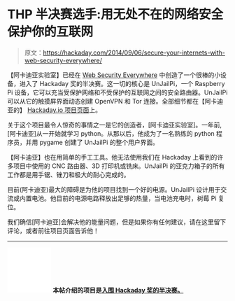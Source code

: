 # THP 半决赛选手:用无处不在的网络安全保护你的互联网

> 原文：<https://hackaday.com/2014/09/06/secure-your-internets-with-web-security-everywhere/>

【阿卡迪亚实验室】已经在 [Web Security Everywhere](http://hackaday.io/project/2040) 中创造了一个很棒的小设备，进入了 Hackaday 奖的半决赛。这一切的核心是 UnJailPi，一个 Raspberry Pi 设备，它可以充当受保护网络和不受保护的互联网之间的安全路由器。UnJailPi 可以从它的触摸屏界面动态创建 OpenVPN 和 Tor 连接。全部细节都在【阿卡迪亚的】 [Hackaday.io 项目页面](http://hackaday.io/project/2040)上。

关于这个项目最令人惊奇的事情之一是它的创造者，[阿卡迪亚实验室]。一年前,[阿卡迪亚]从一开始就学习 python。从那以后，他成为了一名熟练的 python 程序员，并用 pygame 创建了 UnJailPi 的整个用户界面。

【阿卡迪亚】也在用简单的手工工具。他无法使用我们在 Hackaday 上看到的许多项目中使用的 CNC 路由器、3D 打印机或铣床。UnJailPi 的亚克力箱子的所有工作都是用手锯、锉刀和极大的耐心完成的。

目前(阿卡迪亚)最大的障碍是为他的项目找到一个好的电源。UnJailPi 设计用于交流或内置电池。他目前的电源电路释放出足够的热量，当电池充电时，树莓 Pi 复位。

我们确信[阿卡迪亚]会解决他的能量问题，但是如果你有任何建议，请在这里留下评论，或者前往项目页面告诉他！

* * *

![SpaceWrencher](img/4892437613088ab3882681a2ec04a2bb.png) **本帖介绍的项目是[入围 Hackaday 奖的半决赛。](http://hackaday.io/list/2864-The-Hackaday-Prize%3A-Semifinalists)**